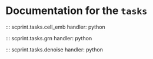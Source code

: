 # Documentation for the `tasks`

::: scprint.tasks.cell_emb
    handler: python

::: scprint.tasks.grn
    handler: python

::: scprint.tasks.denoise
    handler: python